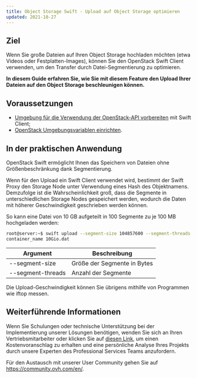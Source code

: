 ```yaml
---
title: Object Storage Swift - Upload auf Object Storage optimieren
updated: 2021-10-27
---
```


## Ziel

Wenn Sie große Dateien auf Ihren Object Storage hochladen möchten (etwa Videos oder Festplatten-Images), können Sie den OpenStack Swift Client verwenden, um den Transfer durch Datei-Segmentierung zu optimieren.

**In diesem Guide erfahren Sie, wie Sie mit diesem Feature den Upload Ihrer Dateien auf den Object Storage beschleunigen können.**

## Voraussetzungen

- [Umgebung für die Verwendung der OpenStack-API vorbereiten](/pages/public_cloud/compute/prepare_the_environment_for_using_the_openstack_api) mit Swift Client;
- [OpenStack Umgebungsvariablen einrichten](/pages/public_cloud/compute/loading_openstack_environment_variables).

## In der praktischen Anwendung

OpenStack Swift ermöglicht Ihnen das Speichern von Dateien ohne Größenbeschränkung dank Segmentierung.

Wenn für den Upload ein Swift Client verwendet wird, bestimmt der Swift Proxy den Storage Node unter Verwendung eines Hash des Objektnamens. Demzufolge ist die Wahrscheinlichkeit groß, dass die Segmente in unterschiedlichen Storage Nodes gespeichert werden, wodurch die Daten mit höherer Geschwindigkeit geschrieben werden können.

So kann eine Datei von 10 GB aufgeteilt in 100 Segmente zu je 100 MB hochgeladen werden:

```bash
root@server:~$ swift upload --segment-size 104857600 --segment-threads 100
container_name 10Gio.dat
```

|Argument|Beschreibung|
|---|---|
|--segment-size|Größe der Segmente in Bytes|
|--segment-threads|Anzahl der Segmente|

Die Upload-Geschwindigkeit können Sie übrigens mithilfe von Programmen wie iftop messen.

##  Weiterführende Informationen

Wenn Sie Schulungen oder technische Unterstützung bei der Implementierung unserer Lösungen benötigen, wenden Sie sich an Ihren Vertriebsmitarbeiter oder klicken Sie auf [diesen Link](/links/professional-services), um einen Kostenvoranschlag zu erhalten und eine persönliche Analyse Ihres Projekts durch unsere Experten des Professional Services Teams anzufordern.

Für den Austausch mit unserer User Community gehen Sie auf <https://community.ovh.com/en/>.
